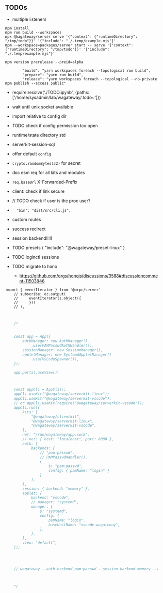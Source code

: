 # 

## TODOs

- multiple listeners

```
npm install
npm run build --workspaces
npx @hagateway/server serve '{"context": {"runtimeDirectory": "/tmp/todo"}}' '{"include": "./.temp/example.mjs"}'
npm --workspace=packages/server start -- serve '{"context": {"runtimeDirectory": "/tmp/todo"}}' '{"include": "./.temp/example.mjs"}'

```

```
npm version prerelease --preid=alpha
```

```
        "build": "yarn workspaces foreach --topological run build",
        "prepare": "yarn run build",
        "release": "yarn workspaces foreach --topological --no-private npm publish --access public"
```


- require.resolve('./TODO.ipynb', {paths: ['/home/sysadmin/lab/wagateway/.todo~']})
- wait until unix socket available
- import relative to config dir
- TODO check if config permission too open
- runtime/state directory std

- serverkit-session-sql

- offer default `config`
- `crypto.randomBytes(32)` for secret

- doc esm req for all kits and modules
- `req.baseUrl` X-Forwarded-Prefix
- client: check if link secure
- // TODO check if user is the proc user?
- `  "bin": "dist/src/cli.js",`
- custom routes
- success redirect
- session backend!!!!!

- TODO presets { "include": "@wagateway/preset-linux" }
- TODO loginctl sessions


- TODO migrate to hono 
    - https://github.com/orgs/honojs/discussions/3588#discussioncomment-11503846


```
import { eventIterator } from '@orpc/server'
    // subscribe: oc.output(
    //     eventIterator(z.object({
    //     }))
    // ),
```


```javascript


    /*


    const app = App({
        authManager: new AuthManager()
            .use(PAMPasswdAuthHandler()),
        sessionManager: new SessionManager(),
        appletManager: new SystemdAppletManager()
            .use(VSCodeSpawner()),
    });

    app.portal.useView();



    const appCli = AppCli();
    appCli.useKit("@wagateway/serverkit-linux");
    appCli.useKit("@wagateway/serverkit-vscode");
    // or appCli.useKit(require("@wagateway/serverkit-vscode"));
    appCli.run({
        kits: [
            "@wagateway/clientkit",
            "@wagateway/serverkit-linux", 
            "@wagateway/serverkit-vscode",
        ],
        net: "/run/wagateway/app.sock",
        // net: { host: "localhost", port: 8080 },
        auth: { 
            backends: [
                // "pam:passwd",
                // PAMPasswdHandler(),
                { 
                    $: "pam:passwd",  
                    config: { pamName: "login" }
                }
            ],
        },
        session: { backend: "memory" },
        applet: { 
            backend: "vscode", 
            // manager: "systemd",
            manager: {
                $: "systemd",
                config: {
                    pamName: "login",
                    baseUnitName: "vscode.wagateway",
                },
            },
        },
        view: "default",
    });

    


    // wagateway --auth.backend pam:passwd --session.backend memory --applet.backend vscode --applet.manager systemd



    */


```